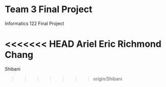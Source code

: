 Team 3 Final Project
=================

Informatics 122 Final Project

<<<<<<< HEAD
Ariel
Eric
Richmond Chang
=======
Shibani
>>>>>>> origin/Shibani
